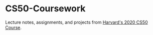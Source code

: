 # CS50-Coursework
 Lecture notes, assignments, and projects from [Harvard's 2020 CS50 Course](https://cs50.harvard.edu/x/2021/weeks/1/).
